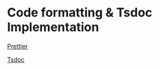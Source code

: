 # Code formatting & Tsdoc Implementation

[Prettier](Prettier.md)

[Tsdoc](../../../src/docs/sprintD/TypeDoc/LiveServer.png)
